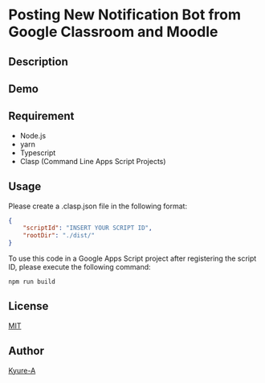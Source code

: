 # Posting New Notification Bot from Google Classroom and Moodle
## Description
## Demo

## Requirement
- Node.js
- yarn 
- Typescript
- Clasp (Command Line Apps Script Projects)

## Usage

Please create a .clasp.json file in the following format:

``` json
{
    "scriptId": "INSERT YOUR SCRIPT ID",
    "rootDir": "./dist/"
}
```
To use this code in a Google Apps Script project after registering the script ID, please execute the following command:

``` shell
npm run build
```

## License
[MIT](./LICENSE.md)

## Author
[Kyure-A](https://github.com/Kyure-A)
